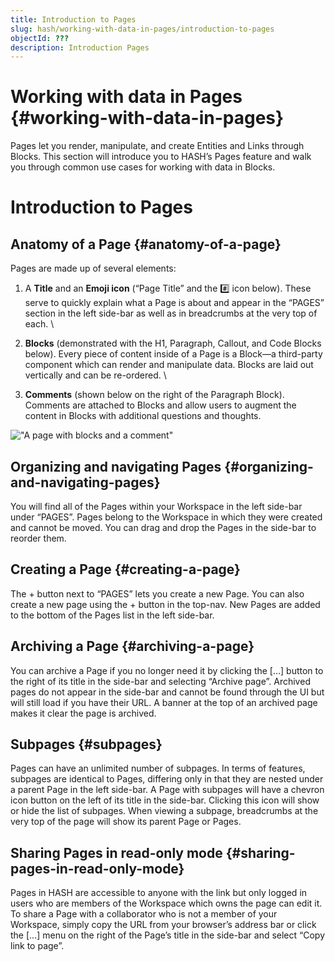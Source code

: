 ```yaml
---
title: Introduction to Pages
slug: hash/working-with-data-in-pages/introduction-to-pages
objectId: ???
description: Introduction Pages
---
```


# Working with data in Pages {#working-with-data-in-pages}

Pages let you render, manipulate, and create Entities and Links through Blocks. This section will introduce you to HASH’s Pages feature and walk you through common use cases for working with data in Blocks.

# Introduction to Pages

## Anatomy of a Page {#anatomy-of-a-page}

Pages are made up of several elements:

1.  A **Title** and an **Emoji icon** (“Page Title” and the #️⃣ icon below). These serve to quickly explain what a Page is about and appear in the “PAGES” section in the left side-bar as well as in breadcrumbs at the very top of each. \

1.  **Blocks** (demonstrated with the H1, Paragraph, Callout, and Code Blocks below). Every piece of content inside of a Page is a Block—a third-party component which can render and manipulate data. Blocks are laid out vertically and can be re-ordered. \

1.  **Comments** (shown below on the right of the Paragraph Block). Comments are attached to Blocks and allow users to augment the content in Blocks with additional questions and thoughts.

!["A page with blocks and a comment"](https://hash.ai/cdn-cgi/imagedelivery/EipKtqu98OotgfhvKf6Eew/1e31a95b-e62c-48c3-1df4-0becdb5f3f00/public)

## Organizing and navigating Pages {#organizing-and-navigating-pages}

You will find all of the Pages within your Workspace in the left side-bar under “PAGES”. Pages belong to the Workspace in which they were created and cannot be moved. You can drag and drop the Pages in the side-bar to reorder them.

## Creating a Page {#creating-a-page}

The + button next to “PAGES” lets you create a new Page. You can also create a new page using the + button in the top-nav. New Pages are added to the bottom of the Pages list in the left side-bar.

## Archiving a Page {#archiving-a-page}

You can archive a Page if you no longer need it by clicking the […] button to the right of its title in the side-bar and selecting “Archive page”. Archived pages do not appear in the side-bar and cannot be found through the UI but will still load if you have their URL. A banner at the top of an archived page makes it clear the page is archived.

## Subpages {#subpages}

Pages can have an unlimited number of subpages. In terms of features, subpages are identical to Pages, differing only in that they are nested under a parent Page in the left side-bar. A Page with subpages will have a chevron icon button on the left of its title in the side-bar. Clicking this icon will show or hide the list of subpages. When viewing a subpage, breadcrumbs at the very top of the page will show its parent Page or Pages.

## Sharing Pages in read-only mode {#sharing-pages-in-read-only-mode}

Pages in HASH are accessible to anyone with the link but only logged in users who are members of the Workspace which owns the page can edit it. To share a Page with a collaborator who is not a member of your Workspace, simply copy the URL from your browser’s address bar or click the [...] menu on the right of the Page’s title in the side-bar and select “Copy link to page”.
